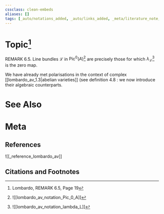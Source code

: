 ```yaml
---
cssclass: clean-embeds
aliases: []
tags: [_auto/notations_added, _auto/links_added, _meta/literature_note, _reference/lombardo_av, _meta/TODO/change_title, _meta/remark]
---
```

# Topic[^1]
REMARK 6.5. Line bundles $\mathcal{L}$ in $\operatorname{Pic}^{0}(A)$[^2]               are precisely those for which $\lambda_{\mathcal{L}}$[^3]               is the zero map.

We have already met polarisations in the context of complex [[lombardo_av_1.3|abelian varieties]] (see definition 4.8 : we now introduce their algebraic counterparts.


# See Also

# Meta
## References
![[_reference_lombardo_av]]

## Citations and Footnotes
[^1]: Lombardo, REMARK 6.5, Page 19
[^2]: ![[lombardo_av_notation_Pic_0_A]]
[^3]: ![[lombardo_av_notation_lambda_L]]